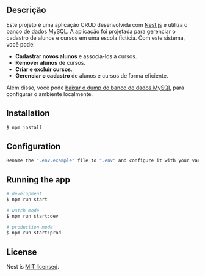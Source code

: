 ## Descrição

Este projeto é uma aplicação CRUD desenvolvida com [Nest.js](https://nestjs.com/) e utiliza o banco de dados [MySQL](https://www.mysql.com/). A aplicação foi projetada para gerenciar o cadastro de alunos e cursos em uma escola fictícia. Com este sistema, você pode:

- **Cadastrar novos alunos** e associá-los a cursos.
- **Remover alunos** de cursos.
- **Criar e excluir cursos**.
- **Gerenciar o cadastro** de alunos e cursos de forma eficiente.

Além disso, você pode [baixar o dump do banco de dados MySQL](https://drive.google.com/file/d/1MxgZpL6WaYW_IfsH0A9MePMjJx347Tu4/view?usp=sharing) para configurar o ambiente localmente.

## Installation

```bash
$ npm install
```
## Configuration

```bash
Rename the ".env.example" file to ".env" and configure it with your variables
```

## Running the app

```bash
# development
$ npm run start

# watch mode
$ npm run start:dev

# production mode
$ npm run start:prod
```

## License

Nest is [MIT licensed](LICENSE).
